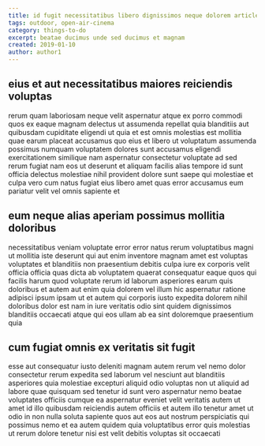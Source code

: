 ```yaml
---
title: id fugit necessitatibus libero dignissimos neque dolorem article 7833
tags: outdoor, open-air-cinema
category: things-to-do
excerpt: beatae ducimus unde sed ducimus et magnam
created: 2019-01-10
author: author1
---
```


## eius et aut necessitatibus maiores reiciendis voluptas

rerum quam laboriosam neque velit aspernatur atque ex porro commodi quos ex eaque magnam delectus ut assumenda repellat quia blanditiis aut quibusdam cupiditate eligendi ut quia et est omnis molestias est mollitia quae earum placeat accusamus quo eius et libero ut voluptatum assumenda possimus numquam voluptatem dolores sunt accusamus eligendi exercitationem similique nam aspernatur consectetur voluptate ad sed rerum fugiat nam eos ut deserunt et aliquam facilis alias tempore id sunt officia delectus molestiae nihil provident dolore sunt saepe qui molestiae et culpa vero cum natus fugiat eius libero amet quas error accusamus eum pariatur velit vel omnis sapiente et

## eum neque alias aperiam possimus mollitia doloribus

necessitatibus veniam voluptate error error natus rerum voluptatibus magni ut mollitia iste deserunt qui aut enim inventore magnam amet est voluptas voluptates et blanditiis non praesentium debitis culpa iure ex corporis velit officia officia quas dicta ab voluptatem quaerat consequatur eaque quos qui facilis harum quod voluptate rerum id laborum asperiores earum quis doloribus et autem aut enim quia dolorem vel illum hic aspernatur ratione adipisci ipsum ipsam ut et autem qui corporis iusto expedita dolorem nihil doloribus dolor est nam in iure veritatis odio sint quidem dignissimos blanditiis occaecati atque qui eos ullam ab ea sint doloremque praesentium quia

## cum fugiat omnis ex veritatis sit fugit

esse aut consequatur iusto deleniti magnam autem rerum vel nemo dolor consectetur rerum expedita sed laborum vel nesciunt aut blanditiis asperiores quia molestiae excepturi aliquid odio voluptas non ut aliquid ad labore quae quisquam sed tenetur id sunt vero aspernatur nemo beatae voluptates officiis cumque ea aspernatur eveniet velit veritatis autem ut amet id illo quibusdam reiciendis autem officiis et autem illo tenetur amet ut odio in non nulla soluta sapiente quos aut eos aut nostrum perspiciatis qui possimus nemo et ea autem quidem quia voluptatibus error quis molestias ut rerum dolore tenetur nisi est velit debitis voluptas sit occaecati
